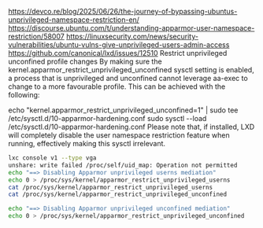 <https://devco.re/blog/2025/06/26/the-journey-of-bypassing-ubuntus-unprivileged-namespace-restriction-en/>
<https://discourse.ubuntu.com/t/understanding-apparmor-user-namespace-restriction/58007>
<https://linuxsecurity.com/news/security-vulnerabilities/ubuntu-vulns-give-unprivileged-users-admin-access>
<https://github.com/canonical/lxd/issues/12510>
Restrict unprivileged unconfined profile changes
By making sure the kernel.apparmor_restrict_unprivileged_unconfined sysctl setting is enabled, a process that is unprivileged and unconfined cannot leverage aa-exec to change to a more favourable profile. This can be achieved with the following:

echo "kernel.apparmor_restrict_unprivileged_unconfined=1" | sudo tee /etc/sysctl.d/10-apparmor-hardening.conf
sudo sysctl --load /etc/sysctl.d/10-apparmor-hardening.conf
Please note that, if installed, LXD will completely disable the user namespace restriction feature when running, effectively making this sysctl irrelevant.

```bash
lxc console v1 --type vga
unshare: write failed /proc/self/uid_map: Operation not permitted
echo "==> Disabling Apparmor unprivileged userns mediation"
echo 0 > /proc/sys/kernel/apparmor_restrict_unprivileged_userns
cat /proc/sys/kernel/apparmor_restrict_unprivileged_userns
cat /proc/sys/kernel/apparmor_restrict_unprivileged_unconfined

echo "==> Disabling Apparmor unprivileged unconfined mediation"
echo 0 > /proc/sys/kernel/apparmor_restrict_unprivileged_unconfined
```
